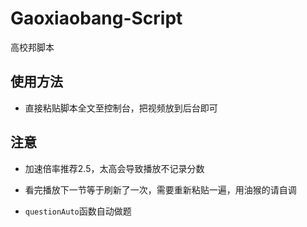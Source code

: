 # Gaoxiaobang-Script
高校邦脚本

## 使用方法
  * 直接粘贴脚本全文至控制台，把视频放到后台即可

## 注意
* 加速倍率推荐2.5，太高会导致播放不记录分数

* 看完播放下一节等于刷新了一次，需要重新粘贴一遍，用油猴的请自调

* `questionAuto`函数自动做题
